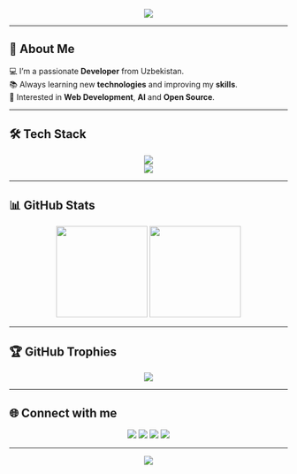 <!-- Banner -->
<p align="center">
  <img src="https://capsule-render.vercel.app/api?type=waving&color=0:4facfe,100:00f2fe&height=200&section=header&text=Hi%20👋%2C%20I'm%20Javokhir%20Komilov&fontSize=45&fontColor=ffffff&animation=twinkling&fontAlignY=35"/>
</p>

---

## 🚀 About Me  
💻 I’m a passionate **Developer** from Uzbekistan.  
📚 Always learning new **technologies** and improving my **skills**.  
🌱 Interested in **Web Development**, **AI** and **Open Source**.  

---

## 🛠️ Tech Stack  

<p align="center">
  <!-- Languages -->
  <img src="https://skillicons.dev/icons?i=python,cpp,html,css,js,ts,react,nodejs,mysql,postgresql" /><br>
  <!-- Tools -->
  <img src="https://skillicons.dev/icons?i=git,github,vscode,linux,figma" />
</p>

---

## 📊 GitHub Stats  

<p align="center">
  <img src="https://github-readme-stats.vercel.app/api?username=komilovme&show_icons=true&theme=tokyonight" height="165"/>
  <img src="https://github-readme-streak-stats.herokuapp.com/?user=komilovme&theme=tokyonight" height="165"/>
</p>

---

## 🏆 GitHub Trophies  
<p align="center">
  <img src="https://github-profile-trophy.vercel.app/?username=komilovme&theme=tokyonight&no-frame=true&margin-w=15" />
</p>

---

## 🌐 Connect with me  

<p align="center">
  <a href="https://t.me/komilovme"><img src="https://img.shields.io/badge/Telegram-26A5E4?style=for-the-badge&logo=telegram&logoColor=white"/></a>
  <a href="mailto:komilovme07@gmail.com"><img src="https://img.shields.io/badge/Gmail-D14836?style=for-the-badge&logo=gmail&logoColor=white"/></a>
  <a href="https://linkedin.com/in/komilovme"><img src="https://img.shields.io/badge/LinkedIn-0077B5?style=for-the-badge&logo=linkedin&logoColor=white"/></a>
  <a href="https://github.com/komilovme"><img src="https://img.shields.io/badge/GitHub-181717?style=for-the-badge&logo=github&logoColor=white"/></a>
</p>

---

<p align="center">
  <img src="https://capsule-render.vercel.app/api?type=waving&color=0:00f2fe,100:4facfe&height=120&section=footer"/>
</p>
